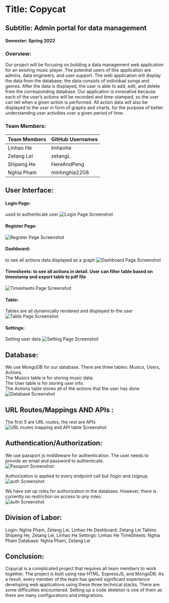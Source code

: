 # Title: Copycat
## Subtitle: Admin portal for data management
#### Semester: Spring 2022
### Overview: 
Our project will be focusing on building a data management web application for an existing music player. The potential users of this application are admins, data engineers, and user support. The web application will display the data from the database; the data consists of individual songs and genres. After the data is displayed, the user is able to add, edit, and delete from the corresponding database. Our application is innovative because each of the user’s actions will be recorded and time-stamped, so the user can tell when a given action is performed. All action data will also be displayed to the user in form of graphs and charts, for the purpose of better understanding user activities over a given period of time.


### Team Members:
Team Members | GitHub Usernames
-------------|-----------------
Linhao He 	 |	linhaohe
Zetang Lei	 |	zetangL
Shipeng He	 |	HereAndPeng
Nghia Pham   |  minhnghia2208


## User Interface: 


#### Login Page: 
used to authenticate user
![Login Page Screenshot](./milestone3_screenshots/LoginPageScreenshot.PNG) <br>


#### Register Page: 
![Register Page Screenshot](./milestone3_screenshots/RegisterPage.PNG) <br>

#### Dashboard:
to see all actions data displayed as a graph 
![Dashboard Page Screenshot](./milestone3_screenshots/DashboardPage.PNG) <br>

#### Timesheets: to see all actions in detail. User can filter table based on timestamp and export table to pdf file
![Timesheets Page Screenshot](./milestone3_screenshots/TimesheetPage.PNG) <br>

#### Table:
Tables are all dynamically rendered and displayed to the user
![Table Page Screenshot](./milestone3_screenshots/TablePage.PNG) <br>


#### Settings:
Setting user data
![Setting Page Screenshot](./milestone3_screenshots/SettingPage.PNG) <br>


## Database: 
We use MongoDB for our database. There are three tables: Musics, Users, Actions.<br>
The Musics table is for storing music data.<br>
The User table is for storing user info.<br>
The Actions table stores all of the actions that the user has done <br>
![Database Screenshot](./milestone3_screenshots/TableDB.PNG) <br>



## URL Routes/Mappings AND APIs :
The first 5 are URL routes, the rest are APIs
![URL routes mapping and API table Screenshot](./milestone3_screenshots/urlMaping.png) <br>


## Authentication/Authorization: 
We use passport js middleware for authentication. The user needs to provide an email and password to authenticate. <br>
![Passport Screenshot](./milestone3_screenshots/Passport.PNG) <br>

Authorization is applied to every endpoint call but /login and /signup.<br>
![auth Screenshot](./milestone3_screenshots/LoginPageScreenshot.PNG) <br>

We have set up roles for authorization in the database. However, there is currently no restriction on access to any roles.<br>
![auth Screenshot](./milestone3_screenshots/AuthReqScreenshot.PNG) <br>


## Division of Labor:

Login: Nghia Pham, Zetang Lei, Linhao He
Dashboard: Zetang Lei
Tables: Shipeng He,  Zetang Lei,  Linhao He
Settings: Linhao He
TimeSheets: Nghia Pham
Database: Nghia Pham, Zetang Lei

## Conclusion: 
Copycat is a complicated project that requires all team members to work together. The project is built using raw HTML, ExpressJS, and MongoDB. As a result, every member of the team has gained significant experience developing web applications using these three technical stacks. 
There are some difficulties encountered. Setting up a code skeleton is one of them as there are many configurations and integrations.
